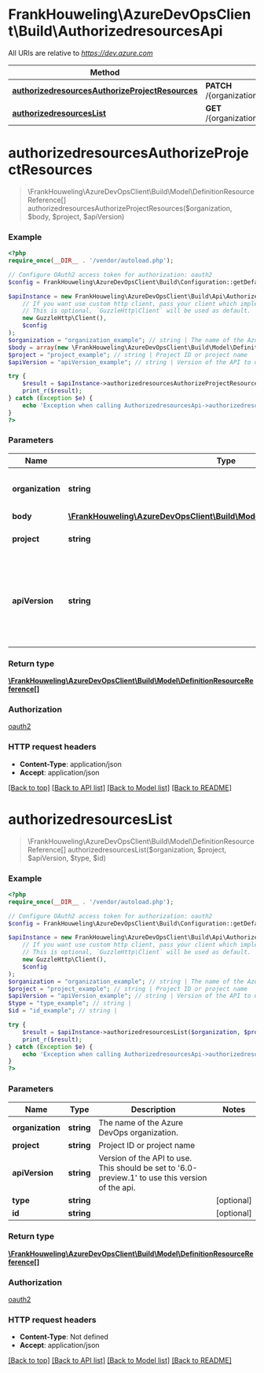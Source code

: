 # FrankHouweling\AzureDevOpsClient\Build\AuthorizedresourcesApi

All URIs are relative to *https://dev.azure.com*

Method | HTTP request | Description
------------- | ------------- | -------------
[**authorizedresourcesAuthorizeProjectResources**](AuthorizedresourcesApi.md#authorizedresourcesAuthorizeProjectResources) | **PATCH** /{organization}/{project}/_apis/build/authorizedresources | 
[**authorizedresourcesList**](AuthorizedresourcesApi.md#authorizedresourcesList) | **GET** /{organization}/{project}/_apis/build/authorizedresources | 


# **authorizedresourcesAuthorizeProjectResources**
> \FrankHouweling\AzureDevOpsClient\Build\Model\DefinitionResourceReference[] authorizedresourcesAuthorizeProjectResources($organization, $body, $project, $apiVersion)





### Example
```php
<?php
require_once(__DIR__ . '/vendor/autoload.php');

// Configure OAuth2 access token for authorization: oauth2
$config = FrankHouweling\AzureDevOpsClient\Build\Configuration::getDefaultConfiguration()->setAccessToken('YOUR_ACCESS_TOKEN');

$apiInstance = new FrankHouweling\AzureDevOpsClient\Build\Api\AuthorizedresourcesApi(
    // If you want use custom http client, pass your client which implements `GuzzleHttp\ClientInterface`.
    // This is optional, `GuzzleHttp\Client` will be used as default.
    new GuzzleHttp\Client(),
    $config
);
$organization = "organization_example"; // string | The name of the Azure DevOps organization.
$body = array(new \FrankHouweling\AzureDevOpsClient\Build\Model\DefinitionResourceReference()); // \FrankHouweling\AzureDevOpsClient\Build\Model\DefinitionResourceReference[] | 
$project = "project_example"; // string | Project ID or project name
$apiVersion = "apiVersion_example"; // string | Version of the API to use.  This should be set to '6.0-preview.1' to use this version of the api.

try {
    $result = $apiInstance->authorizedresourcesAuthorizeProjectResources($organization, $body, $project, $apiVersion);
    print_r($result);
} catch (Exception $e) {
    echo 'Exception when calling AuthorizedresourcesApi->authorizedresourcesAuthorizeProjectResources: ', $e->getMessage(), PHP_EOL;
}
?>
```

### Parameters

Name | Type | Description  | Notes
------------- | ------------- | ------------- | -------------
 **organization** | **string**| The name of the Azure DevOps organization. |
 **body** | [**\FrankHouweling\AzureDevOpsClient\Build\Model\DefinitionResourceReference[]**](../Model/DefinitionResourceReference.md)|  |
 **project** | **string**| Project ID or project name |
 **apiVersion** | **string**| Version of the API to use.  This should be set to &#39;6.0-preview.1&#39; to use this version of the api. |

### Return type

[**\FrankHouweling\AzureDevOpsClient\Build\Model\DefinitionResourceReference[]**](../Model/DefinitionResourceReference.md)

### Authorization

[oauth2](../../README.md#oauth2)

### HTTP request headers

 - **Content-Type**: application/json
 - **Accept**: application/json

[[Back to top]](#) [[Back to API list]](../../README.md#documentation-for-api-endpoints) [[Back to Model list]](../../README.md#documentation-for-models) [[Back to README]](../../README.md)

# **authorizedresourcesList**
> \FrankHouweling\AzureDevOpsClient\Build\Model\DefinitionResourceReference[] authorizedresourcesList($organization, $project, $apiVersion, $type, $id)





### Example
```php
<?php
require_once(__DIR__ . '/vendor/autoload.php');

// Configure OAuth2 access token for authorization: oauth2
$config = FrankHouweling\AzureDevOpsClient\Build\Configuration::getDefaultConfiguration()->setAccessToken('YOUR_ACCESS_TOKEN');

$apiInstance = new FrankHouweling\AzureDevOpsClient\Build\Api\AuthorizedresourcesApi(
    // If you want use custom http client, pass your client which implements `GuzzleHttp\ClientInterface`.
    // This is optional, `GuzzleHttp\Client` will be used as default.
    new GuzzleHttp\Client(),
    $config
);
$organization = "organization_example"; // string | The name of the Azure DevOps organization.
$project = "project_example"; // string | Project ID or project name
$apiVersion = "apiVersion_example"; // string | Version of the API to use.  This should be set to '6.0-preview.1' to use this version of the api.
$type = "type_example"; // string | 
$id = "id_example"; // string | 

try {
    $result = $apiInstance->authorizedresourcesList($organization, $project, $apiVersion, $type, $id);
    print_r($result);
} catch (Exception $e) {
    echo 'Exception when calling AuthorizedresourcesApi->authorizedresourcesList: ', $e->getMessage(), PHP_EOL;
}
?>
```

### Parameters

Name | Type | Description  | Notes
------------- | ------------- | ------------- | -------------
 **organization** | **string**| The name of the Azure DevOps organization. |
 **project** | **string**| Project ID or project name |
 **apiVersion** | **string**| Version of the API to use.  This should be set to &#39;6.0-preview.1&#39; to use this version of the api. |
 **type** | **string**|  | [optional]
 **id** | **string**|  | [optional]

### Return type

[**\FrankHouweling\AzureDevOpsClient\Build\Model\DefinitionResourceReference[]**](../Model/DefinitionResourceReference.md)

### Authorization

[oauth2](../../README.md#oauth2)

### HTTP request headers

 - **Content-Type**: Not defined
 - **Accept**: application/json

[[Back to top]](#) [[Back to API list]](../../README.md#documentation-for-api-endpoints) [[Back to Model list]](../../README.md#documentation-for-models) [[Back to README]](../../README.md)

